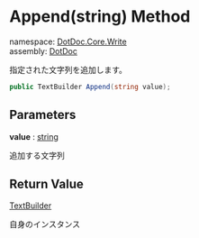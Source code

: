 ﻿# Append\(string\) Method

namespace: [DotDoc\.Core\.Write](../../DotDoc.Core.Write.md)<br />
assembly: [DotDoc](../../../DotDoc.md)

指定された文字列を追加します。

```csharp
public TextBuilder Append(string value);
```

## Parameters

__value__ : [string](https://docs.microsoft.com/dotnet/api/System.String)

追加する文字列

## Return Value

[TextBuilder](../../../DotDoc/DotDoc.Core.Write/TextBuilder.md)

自身のインスタンス

